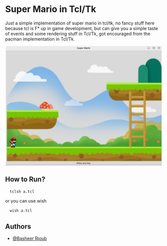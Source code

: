 
# Super Mario in Tcl/Tk

Just a simple implementation of super mario in tcl/tk, no fancy stuff here because tcl is F* up in game development, but can give you a simple taste of events and some rendering stuff in Tcl/Tk, got encouraged from the pacman implementation in Tcl/Tk.

<p align="center">
  <img src="images/screenshot.png" width="500" title="hover text">
</p>

## How to Run?
```bash
  tclsh a.tcl
```
or you can use wish
```bash
  wish a.tcl
```


## Authors

- [@Basheer Rjoub](https://www.github.com/basheerrjoub)


